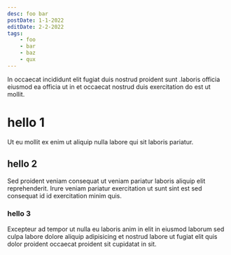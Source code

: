 ```yaml
---
desc: foo bar
postDate: 1-1-2022
editDate: 2-2-2022
tags:
    - foo
    - bar
    - baz
    - qux
---
```


In occaecat incididunt elit fugiat duis nostrud proident sunt .laboris officia eiusmod ea officia ut in et occaecat nostrud duis exercitation do est ut mollit.

# hello 1

Ut eu mollit ex enim ut aliquip nulla labore qui sit laboris pariatur.

## hello 2

Sed proident veniam consequat ut veniam pariatur laboris aliquip elit reprehenderit.
Irure veniam pariatur exercitation ut sunt sint est sed consequat id id exercitation minim quis.

### hello 3

Excepteur ad tempor ut nulla eu laboris anim in elit in eiusmod laborum sed culpa labore dolore aliquip adipisicing et nostrud labore ut fugiat elit quis dolor proident occaecat proident sit cupidatat in sit.

